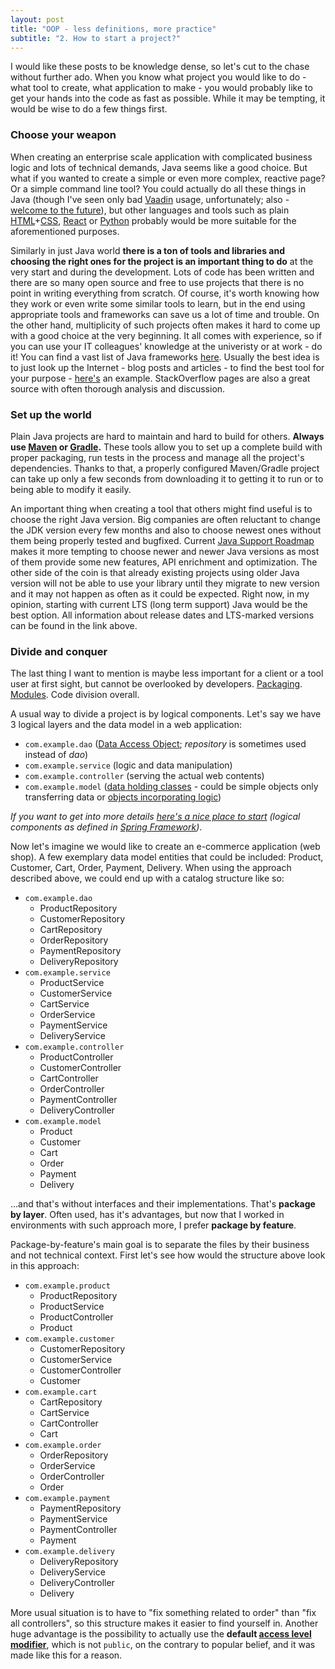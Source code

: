 ```yaml
---
layout: post
title: "OOP - less definitions, more practice"
subtitle: "2. How to start a project?"
---
```

I would like these posts to be knowledge dense, so let's cut to the chase without further ado.
When you know what project you would like to do - what tool to create, what application to make -
you would probably like to get your hands into the code as fast as possible. While it may be tempting,
it would be wise to do a few things first.

### Choose your weapon
When creating an enterprise scale application with complicated business logic and lots of technical demands,
Java seems like a good choice. But what if you wanted to create a simple or even more complex,
reactive page? Or a simple command line tool? You could actually do all these things in Java
(though I've seen only bad [Vaadin](https://vaadin.com/) usage, unfortunately; also -
[welcome to the future](https://trends.google.pl/trends/explore?date=all&q=vaadin,gwt,react,angular)),
but other languages and tools such as plain
[HTML](https://developer.mozilla.org/pl/docs/Web/HTML)+[CSS](https://developer.mozilla.org/pl/docs/Web/HTML),
[React](https://reactjs.org/) or [Python](https://www.python.org/) probably would be
more suitable for the aforementioned purposes.

Similarly in just Java world **there is a ton of tools and libraries and choosing the right ones
for the project is an important thing to do** at the very start and during the development.
Lots of code has been written and there are so many open source and free to use projects
that there is no point in writing everything from scratch. Of course, it's worth knowing how they work
or even write some similar tools to learn, but in the end using appropriate tools and frameworks
can save us a lot of time and trouble. On the other hand, multiplicity of such projects often makes it
hard to come up with a good choice at the very beginning. It all comes with experience,
so if you can use your IT colleagues' knowledge at the univeristy or at work - do it!
You can find a vast list of Java frameworks [here](https://github.com/akullpp/awesome-java).
Usually the best idea is to just look up the Internet - blog posts and articles - to find the best tool
for your purpose - [here's](https://hackr.io/blog/java-frameworks) an example.
StackOverflow pages are also a great source with often thorough analysis and discussion.

### Set up the world
Plain Java projects are hard to maintain and hard to build for others.
**Always use [Maven](https://maven.apache.org/) or [Gradle](https://gradle.org/).**
These tools allow you to set up a complete build with proper packaging,
run tests in the process and manage all the project's dependencies. Thanks to that, a properly
configured Maven/Gradle project can take up only a few seconds from downloading it to getting it to run
or to being able to modify it easily.

An important thing when creating a tool that others might find useful is to choose the right Java version.
Big companies are often reluctant to change the JDK version every few months and also to choose
newest ones without them being properly tested and bugfixed. Current
[Java Support Roadmap](https://www.oracle.com/technetwork/java/java-se-support-roadmap.html) 
makes it more tempting to choose newer and newer Java versions as most of them provide some new features,
API enrichment and optimization. The other side of the coin is that already existing projects using
older Java version will not be able to use your library until they migrate to new version
and it may not happen as often as it could be expected. Right now, in my opinion, starting with current
LTS (long term support) Java would be the best option. All information about release dates and LTS-marked
versions can be found in the link above.

### Divide and conquer
The last thing I want to mention is maybe less important for a client or a tool user at first sight,
but cannot be overlooked by developers.
[Packaging](https://www.baeldung.com/java-packages).
[Modules](https://www.baeldung.com/java-9-modularity).
Code division overall.

A usual way to divide a project is by logical components. Let's say we have 3 logical layers and 
the data model in a web application:

- `com.example.dao` ([Data Access Object](https://www.baeldung.com/java-dao-pattern);
*repository* is sometimes used instead of *dao*)
- `com.example.service` (logic and data manipulation)
- `com.example.controller` (serving the actual web contents)
- `com.example.model` ([data holding classes](https://martinfowler.com/bliki/LocalDTO.html) -
could be simple objects only transferring data or [objects incorporating logic](https://martinfowler.com/eaaCatalog/domainModel.html))

*If you want to get into more details
[here's a nice place to start](https://stackoverflow.com/a/38549461/3305737)
(logical components as defined in [Spring Framework](https://spring.io/))*.

Now let's imagine we would like to create an e-commerce application (web shop). A few exemplary
data model entities that could be included: Product, Customer, Cart, Order, Payment, Delivery.
When using the approach described above, we could end up with a catalog structure like so:

- `com.example.dao`
    - ProductRepository
    - CustomerRepository
    - CartRepository
    - OrderRepository
    - PaymentRepository
    - DeliveryRepository
- `com.example.service`
    - ProductService
    - CustomerService
    - CartService
    - OrderService
    - PaymentService
    - DeliveryService
- `com.example.controller`
    - ProductController
    - CustomerController
    - CartController
    - OrderController
    - PaymentController
    - DeliveryController
- `com.example.model`
    - Product
    - Customer
    - Cart
    - Order
    - Payment
    - Delivery
    
...and that's without interfaces and their implementations. That's **package by layer**. Often used, has it's advantages, but now that I worked in
environments with such approach more, I prefer **package by feature**.

Package-by-feature's main goal is to separate the files by their business and not technical context.
First let's see how would the structure above look in this approach:

- `com.example.product`
    - ProductRepository
    - ProductService
    - ProductController
    - Product
- `com.example.customer`
    - CustomerRepository
    - CustomerService
    - CustomerController
    - Customer
- `com.example.cart`
    - CartRepository
    - CartService
    - CartController
    - Cart
- `com.example.order`
    - OrderRepository
    - OrderService
    - OrderController
    - Order
- `com.example.payment`
    - PaymentRepository
    - PaymentService
    - PaymentController
    - Payment
- `com.example.delivery`
    - DeliveryRepository
    - DeliveryService
    - DeliveryController
    - Delivery

More usual situation is to have to "fix something related to order" than "fix all controllers",
so this structure makes it easier to find yourself in. Another huge advantage is the possibility
to actually use the **default
[access level modifier](https://docs.oracle.com/javase/tutorial/java/javaOO/accesscontrol.html)**,
which is not `public`, on the contrary to popular belief, and it was made like this for a reason.